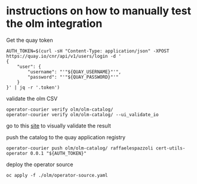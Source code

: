 # instructions on how to manually test the olm integration

Get the quay token

```shell
AUTH_TOKEN=$(curl -sH "Content-Type: application/json" -XPOST https://quay.io/cnr/api/v1/users/login -d '
{
    "user": {
        "username": "'"${QUAY_USERNAME}"'",
        "password": "'"${QUAY_PASSWORD}"'"
    }
}' | jq -r '.token')
```

validate the olm CSV

```shell
operator-courier verify olm/olm-catalog/
operator-courier verify olm/olm-catalog/ --ui_validate_io
```

go to this [site](https://operatorhub.io/preview) to visually validate the result

push the catalog to the quay application registry

```shell
operator-courier push olm/olm-catalog/ raffaelespazzoli cert-utils-operator 0.0.1 "${AUTH_TOKEN}"
```

deploy the operator source

```shell
oc apply -f ./olm/operator-source.yaml
```